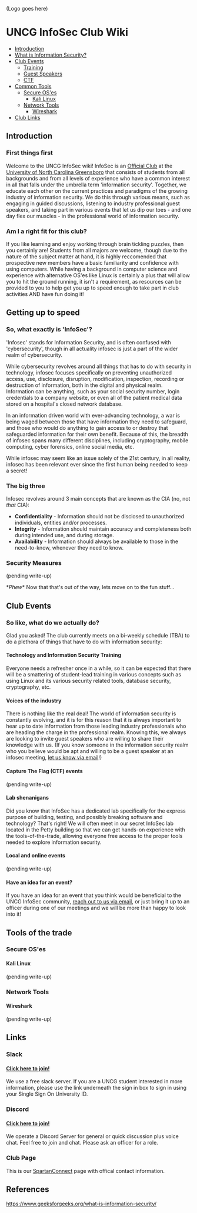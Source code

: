 (Logo goes here)

# UNCG InfoSec Club Wiki

- [Introduction](#introduction)
- [What is Information Security?](#getting-up-to-speed)
- [Club Events](#club-events)
  - [Training](#technology-and-information-security-training)
  - [Guest Speakers](#voices-of-the-industry)
  - [CTF](#capture-the-flag-ctf-events)
- [Common Tools](#tools-of-the-trade)
  - [Secure OS'es](#secure-oses)
    - [Kali Linux](#kali-linux)
  - [Network Tools](#network-tools)
    - [Wireshark](#wireshark)
- [Club Links](#links)

## Introduction

### First things first

Welcome to the UNCG InfoSec wiki! InfoSec is an [Official Club](https://uncg.campuslabs.com/engage/organization/infosecclub) at the [University of North Carolina Greensboro](https://www.uncg.edu/) that consists of students from all backgrounds and from all levels of experience who have a common interest in all that falls under the umbrella term 'information security'. Together, we educate each other on the current practices and paradigms of the growing industry of information security. We do this through various means, such as engaging in guided discussions, listening to industry professional guest speakers, and taking part in various events that let us dip our toes - and one day flex our muscles - in the professional world of information security.

### Am I a right fit for this club?

If you like learning and enjoy working through brain tickling puzzles, then you certainly are! Students from all majors are welcome, though due to the nature of the subject matter at hand, it is highly reccomended that prospective new members have a basic familiarity and confidence with using computers. While having a background in computer science and experience with alternative OS'es like Linux is certainly a plus that will allow you to hit the ground running, it isn't a requirement, as resources can be provided to you to help get you up to speed enough to take part in club activities AND have fun doing it!

## Getting up to speed

### So, what exactly is 'InfoSec'?

'Infosec' stands for Information Security, and is often confused with 'cybersecurity', though in all actuality infosec is just a part of the wider realm of cybersecurity. 

While cybersecurity revolves around all things that has to do with security in technology, infosec focuses specifically on preventing unauthorized access, use, disclosure, disruption, modification, inspection, recording or destruction of information, both in the digital and physical realm. Information can be anything, such as your social security number, login credentials to a company website, or even all of the patient medical data stored on a hospital's closed network database.

In an information driven world with ever-advancing technology, a war is being waged between those that have information they need to safeguard, and those who would do anything to gain access to or destroy that safeguarded information for their own benefit. Because of this, the breadth of infosec spans many different disciplines, including cryptography, mobile computing, cyber forensics, online social media, etc.

While infosec may seem like an issue solely of the 21st century, in all reality, infosec has been relevant ever since the first human being needed to keep a secret!

### The big three

Infosec revolves around 3 main concepts that are known as the CIA (no, not *that* CIA):

- **Confidentiality** - Information should not be disclosed to unauthorized individuals, entities and/or processes.
- **Integrity** - Information should maintain accuracy and completeness both during intended use, and during storage.
- **Availability** - Information should always be available to those in the need-to-know, whenever they need to know.

### Security Measures

(pending write-up)

\**Phew*\* Now that that's out of the way, lets move on to the fun stuff...

## Club Events

### So like, what do we actually do?

Glad you asked! The club currently meets on a bi-weekly schedule (TBA) to do a plethora of things that have to do with information security:

#### Technology and Information Security Training

Everyone needs a refresher once in a while, so it can be expected that there will be a smattering of student-lead training in various concepts such as using Linux and its various security related tools, database security, cryptography, etc.

#### Voices of the industry

There is nothing like the real deal! The world of information security is constantly evolving, and it is for this reason that it is always important to hear up to date information from those leading industry professionals who are heading the charge in the professional realm. Knowing this, we always are looking to invite guest speakers who are willing to share their knowledge with us. (If you know someone in the information security realm who you believe would be apt and willing to be a guest speaker at an infosec meeting, [let us know via email](mailto:admesa@uncg.edu)!)

#### Capture The Flag (CTF) events

(pending write-up)

#### Lab shenanigans

Did you know that InfoSec has a dedicated lab specifically for the express purpose of building, testing, and possibly breaking software and technology? That's right! We will often meet in our secret InfoSec lab located in the Petty building so that we can get hands-on experience with the tools-of-the-trade, allowing everyone free access to the proper tools needed to explore information security. 

#### Local and online events

(pending write-up)

#### Have an idea for an event?

If you have an idea for an event that you think would be beneficial to the UNCG InfoSec community, [reach out to us via email](mailto:admesa@uncg.edu), or just bring it up to an officer during one of our meetings and we will be more than happy to look into it!
    
## Tools of the trade

### Secure OS'es

#### Kali Linux

(pending write-up)

### Network Tools

#### Wireshark

(pending write-up)

## Links

### Slack

#### [Click here to join!](https://uncg-infosec.slack.com)

We use a free slack server. If you are a UNCG student interested in more information, please use the link underneath the sign in box to sign in using your Single Sign On University ID.

### Discord

#### [Click here to join!](https://discord.gg/g3dYgts)

We operate a Discord Server for general or quick discussion plus voice chat. Feel free to join and chat. Please ask an officer for a role.

### Club Page

This is our [SpartanConnect](https://uncg.campuslabs.com/engage/organization/infosecclub) page with offical contact information.

## References
https://www.geeksforgeeks.org/what-is-information-security/
